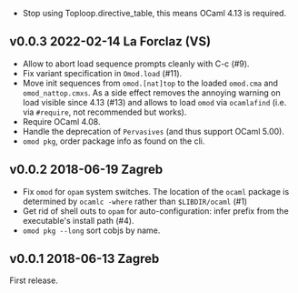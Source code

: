 
- Stop using Toploop.directive_table, this means 
  OCaml 4.13 is required.

v0.0.3 2022-02-14 La Forclaz (VS)
---------------------------------

- Allow to abort load sequence prompts cleanly with C-c (#9).
- Fix variant specification in `Omod.load` (#11).
- Move init sequences from `omod.[nat]top` to the loaded `omod.cma`
  and `omod_nattop.cmxs`. As a side effect removes
  the annoying warning on load visible since 4.13 (#13) and allows
  to load `omod` via `ocamlafind` (i.e. via `#require`, not recommended
  but works).
- Require OCaml 4.08.
- Handle the deprecation of `Pervasives` (and thus support OCaml 5.00).
- `omod pkg`, order package info as found on the cli.

v0.0.2 2018-06-19 Zagreb
------------------------

- Fix `omod` for `opam` system switches. The location of the
  `ocaml` package is determined by `ocamlc -where` rather than
  `$LIBDIR/ocaml` (#1)
- Get rid of shell outs to `opam` for auto-configuration: infer prefix from the
  executable's install path (#4).
- `omod pkg --long` sort cobjs by name.

v0.0.1 2018-06-13 Zagreb
------------------------

First release.
